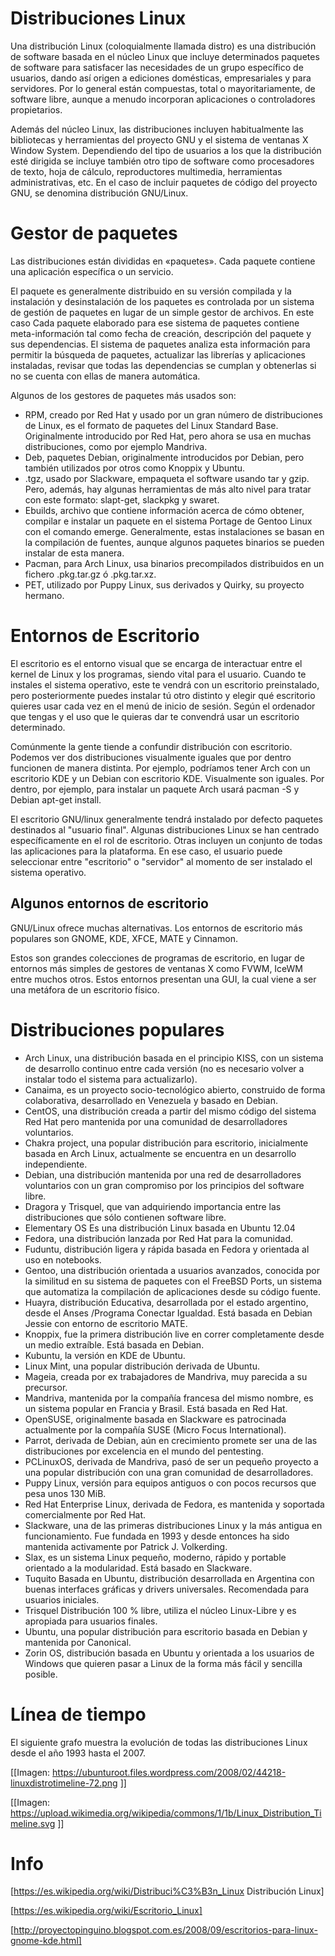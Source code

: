# Distribuciones Linux
Una distribución Linux (coloquialmente llamada distro) es una distribución de software basada en el núcleo Linux que incluye determinados paquetes de software para satisfacer las necesidades de un grupo específico de usuarios, dando así origen a ediciones domésticas, empresariales y para servidores. Por lo general están compuestas, total o mayoritariamente, de software libre, aunque a menudo incorporan aplicaciones o controladores propietarios.

Además del núcleo Linux, las distribuciones incluyen habitualmente las bibliotecas y herramientas del proyecto GNU y el sistema de ventanas X Window System. Dependiendo del tipo de usuarios a los que la distribución esté dirigida se incluye también otro tipo de software como procesadores de texto, hoja de cálculo, reproductores multimedia, herramientas administrativas, etc. En el caso de incluir paquetes de código del proyecto GNU, se denomina distribución GNU/Linux.

# Gestor de paquetes 
Las distribuciones están divididas en «paquetes». Cada paquete contiene una aplicación específica o un servicio.

El paquete es generalmente distribuido en su versión compilada y la instalación y desinstalación de los paquetes es controlada por un sistema de gestión de paquetes en lugar de un simple gestor de archivos. En este caso Cada paquete elaborado para ese sistema de paquetes contiene meta-información tal como fecha de creación, descripción del paquete y sus dependencias. El sistema de paquetes analiza esta información para permitir la búsqueda de paquetes, actualizar las librerías y aplicaciones instaladas, revisar que todas las dependencias se cumplan y obtenerlas si no se cuenta con ellas de manera automática.

Algunos de los gestores de paquetes más usados son:

- RPM, creado por Red Hat y usado por un gran número de distribuciones de Linux, es el formato de paquetes del Linux Standard Base. Originalmente introducido por Red Hat, pero ahora se usa en muchas distribuciones, como por ejemplo Mandriva.
- Deb, paquetes Debian, originalmente introducidos por Debian, pero también utilizados por otros como Knoppix y Ubuntu. 
- .tgz, usado por Slackware, empaqueta el software usando tar y gzip. Pero, además, hay algunas herramientas de más alto nivel para tratar con este formato: slapt-get, slackpkg y swaret.
- Ebuilds, archivo que contiene información acerca de cómo obtener, compilar e instalar un paquete en el sistema Portage de Gentoo Linux con el comando emerge. Generalmente, estas instalaciones se basan en la compilación de fuentes, aunque algunos paquetes binarios se pueden instalar de esta manera.
- Pacman, para Arch Linux, usa binarios precompilados distribuidos en un fichero .pkg.tar.gz ó .pkg.tar.xz.
- PET, utilizado por Puppy Linux, sus derivados y Quirky, su proyecto hermano.

# Entornos de Escritorio
El escritorio es el entorno visual que se encarga de interactuar entre el kernel de Linux y los programas, siendo vital para el usuario. Cuando te instales el sistema operativo, este te vendrá con un escritorio preinstalado, pero posteriormente puedes instalar tú otro distinto y elegir qué escritorio quieres usar cada vez en el menú de inicio de sesión. Según el ordenador que tengas y el uso que le quieras dar te convendrá usar un escritorio determinado. 

Comúnmente la gente tiende a confundir distribución con escritorio. Podemos ver dos distribuciones visualmente iguales que por dentro funcionen de manera distinta. Por ejemplo, podríamos tener Arch con un escritorio KDE y un Debian con escritorio KDE. Visualmente son iguales. Por dentro, por ejemplo, para instalar un paquete Arch usará pacman -S y Debian apt-get install.

El escritorio GNU/linux generalmente tendrá instalado por defecto paquetes destinados al "usuario final". Algunas distribuciones Linux se han centrado específicamente en el rol de escritorio. Otras incluyen un conjunto de todas las aplicaciones para la plataforma. En ese caso, el usuario puede seleccionar entre "escritorio" o "servidor" al momento de ser instalado el sistema operativo.

## Algunos entornos de escritorio 
GNU/Linux ofrece muchas alternativas. Los entornos de escritorio más populares son GNOME, KDE, XFCE, MATE y Cinnamon.

Estos son grandes colecciones de programas de escritorio, en lugar de entornos más simples de gestores de ventanas X como FVWM, IceWM entre muchos otros. Estos entornos presentan una GUI, la cual viene a ser una metáfora de un escritorio físico.

# Distribuciones populares 
- Arch Linux, una distribución basada en el principio KISS, con un sistema de desarrollo continuo entre cada versión (no es necesario volver a instalar todo el sistema para actualizarlo).
- Canaima, es un proyecto socio-tecnológico abierto, construido de forma colaborativa, desarrollado en Venezuela y basado en Debian.
- CentOS, una distribución creada a partir del mismo código del sistema Red Hat pero mantenida por una comunidad de desarrolladores voluntarios.
- Chakra project, una popular distribución para escritorio, inicialmente basada en Arch Linux, actualmente se encuentra en un desarrollo independiente.
- Debian, una distribución mantenida por una red de desarrolladores voluntarios con un gran compromiso por los principios del software libre.
- Dragora y Trisquel, que van adquiriendo importancia entre las distribuciones que sólo contienen software libre.
- Elementary OS Es una distribución Linux basada en Ubuntu 12.04
- Fedora, una distribución lanzada por Red Hat para la comunidad.
- Fuduntu, distribución ligera y rápida basada en Fedora y orientada al uso en notebooks.
- Gentoo, una distribución orientada a usuarios avanzados, conocida por la similitud en su sistema de paquetes con el FreeBSD Ports, un sistema que automatiza la compilación de aplicaciones desde su código fuente.
- Huayra, distribución Educativa, desarrollada por el estado argentino, desde el Anses /Programa Conectar Igualdad. Está basada en Debian Jessie con entorno de escritorio MATE.
- Knoppix, fue la primera distribución live en correr completamente desde un medio extraíble. Está basada en Debian.
- Kubuntu, la versión en KDE de Ubuntu.
- Linux Mint, una popular distribución derivada de Ubuntu.
- Mageia, creada por ex trabajadores de Mandriva, muy parecida a su precursor.
- Mandriva, mantenida por la compañía francesa del mismo nombre, es un sistema popular en Francia y Brasil. Está basada en Red Hat.
- OpenSUSE, originalmente basada en Slackware es patrocinada actualmente por la compañía SUSE (Micro Focus International).
- Parrot, derivada de Debian, aún en crecimiento promete ser una de las distribuciones por excelencia en el mundo del pentesting.
- PCLinuxOS, derivada de Mandriva, pasó de ser un pequeño proyecto a una popular distribución con una gran comunidad de desarrolladores.
- Puppy Linux, versión para equipos antiguos o con pocos recursos que pesa unos 130 MiB.
- Red Hat Enterprise Linux, derivada de Fedora, es mantenida y soportada comercialmente por Red Hat.
- Slackware, una de las primeras distribuciones Linux y la más antigua en funcionamiento. Fue fundada en 1993 y desde entonces ha sido mantenida activamente por Patrick J. Volkerding.
- Slax, es un sistema Linux pequeño, moderno, rápido y portable orientado a la modularidad. Está basado en Slackware.
- Tuquito Basada en Ubuntu, distribución desarrollada en Argentina con buenas interfaces gráficas y drivers universales. Recomendada para usuarios iniciales.
- Trisquel Distribución 100 % libre, utiliza el núcleo Linux-Libre y es apropiada para usuarios finales.
- Ubuntu, una popular distribución para escritorio basada en Debian y mantenida por Canonical.
- Zorin OS, distribución basada en Ubuntu y orientada a los usuarios de Windows que quieren pasar a Linux de la forma más fácil y sencilla posible.


# Línea de tiempo
El siguiente grafo muestra la evolución de todas las distribuciones Linux desde el año 1993 hasta el 2007.

[[Imagen: https://ubunturoot.files.wordpress.com/2008/02/44218-linuxdistrotimeline-72.png ]]

[[Imagen: https://upload.wikimedia.org/wikipedia/commons/1/1b/Linux_Distribution_Timeline.svg ]]



# Info 
[https://es.wikipedia.org/wiki/Distribuci%C3%B3n_Linux Distribución Linux]

[https://es.wikipedia.org/wiki/Escritorio_Linux]

[http://proyectopinguino.blogspot.com.es/2008/09/escritorios-para-linux-gnome-kde.html]
